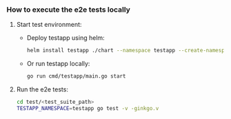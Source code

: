 ### How to execute the e2e tests locally

1. Start test environment:
    - Deploy testapp using helm:
      ```bash
      helm install testapp ./chart --namespace testapp --create-namespace
      ```
    
    - Or run testapp locally:
      ```bash
      go run cmd/testapp/main.go start
      ```
          
2. Run the e2e tests:
    ```bash
    cd test/<test_suite_path>
    TESTAPP_NAMESPACE=testapp go test -v -ginkgo.v
    ```

